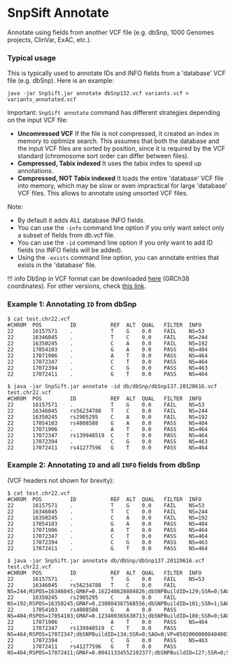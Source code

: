 # SnpSift Annotate

Annotate using fields from another VCF file (e.g. dbSnp, 1000 Genomes projects, ClinVar, ExAC, etc.).

### Typical usage

This is typically used to annotate IDs and INFO fields from a 'database' VCF file (e.g. dbSnp).
Here is an example:

    java -jar SnpSift.jar annotate dbSnp132.vcf variants.vcf > variants_annotated.vcf

Important: `SnpSift annotate` command has different strategies depending on the input VCF file:

* **Uncomressed VCF** If the file is not compressed, it created an index in memory to optimize search. This assumes that both the database and the input VCF files are sorted by position, since it is required by the VCF standard (chromosome sort order can differ between files).
* **Compressed, Tabix indexed** It uses the tabix index to speed up annotations.
* **Compressed, NOT Tabix indexed** It loads the entire 'database' VCF file into memory, which may be slow or even impractical for large 'database' VCF files.  This allows to annotate using unsorted VCF files.

Note:

* By default it adds ALL database INFO fields.
* You can use the `-info` command line option if you only want select only a subset of fields from db.vcf file.
* You can use the `-id` command line option if you only want to add ID fields (no INFO fields will be added).
* Using the `-exists` command line option, you can annotate entries that exists in the 'database' file.

!!! info
    DbSnp in VCF format can be downloaded [here](ftp://ftp.ncbi.nih.gov/snp/organisms/human_9606/VCF/00-All.vcf.gz) (GRCh38 coordinates).
    For other versions, check [this link](ftp://ftp.ncbi.nih.gov/snp/organisms/).

### Example 1: Annotating `ID` from dbSnp

```
$ cat test.chr22.vcf
#CHROM  POS         ID           REF  ALT  QUAL   FILTER  INFO
22      16157571    .            T    G    0.0    FAIL    NS=53
22      16346045    .            T    C    0.0    FAIL    NS=244
22      16350245    .            C    A    0.0    FAIL    NS=192
22      17054103    .            G    A    0.0    PASS    NS=404
22      17071906    .            A    T    0.0    PASS    NS=464
22      17072347    .            C    T    0.0    PASS    NS=464
22      17072394    .            C    G    0.0    PASS    NS=463
22      17072411    .            G    T    0.0    PASS    NS=464

$ java -jar SnpSift.jar annotate -id db/dbSnp/dbSnp137.20120616.vcf test.chr22.vcf
#CHROM  POS         ID           REF  ALT  QUAL   FILTER  INFO
22      16157571    .            T    G    0.0    FAIL    NS=53
22      16346045    rs56234788   T    C    0.0    FAIL    NS=244
22      16350245    rs2905295    C    A    0.0    FAIL    NS=192
22      17054103    rs4008588    G    A    0.0    PASS    NS=404
22      17071906    .            A    T    0.0    PASS    NS=464
22      17072347    rs139948519  C    T    0.0    PASS    NS=464
22      17072394    .            C    G    0.0    PASS    NS=463
22      17072411    rs41277596   G    T    0.0    PASS    NS=464
```

### Example 2: Annotating `ID` and all `INFO` fields from dbSnp
(VCF headers not shown for brevity):
```
$ cat test.chr22.vcf
#CHROM  POS         ID           REF  ALT  QUAL   FILTER  INFO
22      16157571    .            T    G    0.0    FAIL    NS=53
22      16346045    .            T    C    0.0    FAIL    NS=244
22      16350245    .            C    A    0.0    FAIL    NS=192
22      17054103    .            G    A    0.0    PASS    NS=404
22      17071906    .            A    T    0.0    PASS    NS=464
22      17072347    .            C    T    0.0    PASS    NS=464
22      17072394    .            C    G    0.0    PASS    NS=463
22      17072411    .            G    T    0.0    PASS    NS=464

$ java -jar SnpSift.jar annotate db/dbSnp/dbSnp137.20120616.vcf test.chr22.vcf
#CHROM  POS         ID           REF  ALT  QUAL   FILTER  INFO
22      16157571    .            T    G    0.0    FAIL    NS=53
22      16346045    rs56234788   T    C    0.0    FAIL    NS=244;RSPOS=16346045;GMAF=0.162248628884826;dbSNPBuildID=129;SSR=0;SAO=0;VP=050100000000000100000100;WGT=0;VC=SNV;SLO;GNO
22      16350245    rs2905295    C    A    0.0    FAIL    NS=192;RSPOS=16350245;GMAF=0.230804387568556;dbSNPBuildID=101;SSR=1;SAO=0;VP=050000000000000100000140;WGT=0;VC=SNV;GNO
22      17054103    rs4008588    G    A    0.0    PASS    NS=404;RSPOS=17054103;GMAF=0.123400365630713;dbSNPBuildID=108;SSR=0;SAO=0;VP=050100000000070010000100;WGT=0;VC=SNV;SLO;VLD;G5A;G5;KGPilot123
22      17071906    .            A    T    0.0    PASS    NS=464
22      17072347    rs139948519  C    T    0.0    PASS    NS=464;RSPOS=17072347;dbSNPBuildID=134;SSR=0;SAO=0;VP=050200000004040010000100;WGT=0;VC=SNV;S3D;ASP;VLD;KGPilot123
22      17072394    .            C    G    0.0    PASS    NS=463
22      17072411    rs41277596   G    T    0.0    PASS    NS=464;RSPOS=17072411;GMAF=0.00411334552102377;dbSNPBuildID=127;SSR=0;SAO=0;VP=050200000008040010000100;GENEINFO=CCT8L2:150160;WGT=0;VC=SNV;S3D;CFL;VLD;KGPilot123
```
